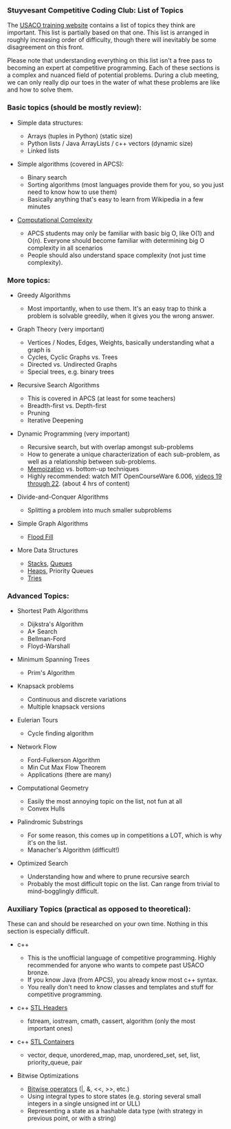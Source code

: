 ### Stuyvesant Competitive Coding Club: List of Topics

The [USACO training website](https://train.usaco.org/usacogate) contains a list of topics they think are important. This list is partially based on that one. This list is arranged in roughly increasing order of difficulty, though there will inevitably be some disagreement on this front.

Please note that understanding everything on this list isn't a free pass to becoming an expert at competitive programming. Each of these sections is a complex and nuanced field of potential problems. During a club meeting, we can only really dip our toes in the water of what these problems are like and how to solve them.

### Basic topics (should be mostly review):

- Simple data structures:
	- Arrays (tuples in Python) (static size)
	- Python lists / Java ArrayLists / c++ vectors (dynamic size)
	- Linked lists

- Simple algorithms (covered in APCS):
	- Binary search
	- Sorting algorithms (most languages provide them for you, so you just need to know how to use them)
	- Basically anything that's easy to learn from Wikipedia in a few minutes

- [Computational Complexity](https://en.wikipedia.org/wiki/Time_complexity)
	- APCS students may only be familiar with basic big O, like O(1) and O(n). Everyone should become familiar with determining big O complexity in all scenarios
	- People should also understand space complexity (not just time complexity).

### More topics:

- Greedy Algorithms
	- Most importantly, when to use them. It's an easy trap to think a problem is solvable greedily, when it gives you the wrong answer.

- Graph Theory (very important)
	- Vertices / Nodes, Edges, Weights, basically understanding what a graph is
	- Cycles, Cyclic Graphs vs. Trees
	- Directed vs. Undirected Graphs
	- Special trees, e.g. binary trees

- Recursive Search Algorithms
	- This is covered in APCS (at least for some teachers)
	- Breadth-first vs. Depth-first
	- Pruning
	- Iterative Deepening

- Dynamic Programming (very important)
	- Recursive search, but with overlap amongst sub-problems
	- How to generate a unique characterization of each sub-problem, as well as a relationship between sub-problems.
	- [Memoization](https://en.wikipedia.org/wiki/Memoization) vs. bottom-up techniques
	- Highly recommended: watch MIT OpenCourseWare 6.006, [videos 19 through 22](https://www.youtube.com/watch?v=OQ5jsbhAv_M&list=PLUl4u3cNGP61Oq3tWYp6V_F-5jb5L2iHb&index=19). (about 4 hrs of content)

- Divide-and-Conquer Algorithms
	- Splitting a problem into much smaller subproblems

- Simple Graph Algorithms
	- [Flood Fill](https://en.wikipedia.org/wiki/Flood_fill)

- More Data Structures
	- [Stacks](https://en.wikipedia.org/wiki/Stack_(abstract_data_type)), [Queues](https://en.wikipedia.org/wiki/Queue_(abstract_data_type))
	- [Heaps](https://en.wikipedia.org/wiki/Heap_(data_structure)), Priority Queues
	- [Tries](https://en.wikipedia.org/wiki/Trie)

### Advanced Topics:

- Shortest Path Algorithms
	- Dijkstra's Algorithm
	- A* Search
	- Bellman-Ford
	- Floyd-Warshall

- Minimum Spanning Trees
	- Prim's Algorithm

- Knapsack problems
	- Continuous and discrete variations
	- Multiple knapsack versions

- Eulerian Tours
	- Cycle finding algorithm

- Network Flow
	- Ford-Fulkerson Algorithm
	- Min Cut Max Flow Theorem
	- Applications (there are many)

- Computational Geometry
	- Easily the most annoying topic on the list, not fun at all
	- Convex Hulls

- Palindromic Substrings
	- For some reason, this comes up in competitions a LOT, which is why it's on the list.
	- Manacher's Algorithm (difficult!)

- Optimized Search
	- Understanding how and where to prune recursive search
	- Probably the most difficult topic on the list. Can range from trivial to mind-bogglingly difficult.

### Auxiliary Topics (practical as opposed to theoretical):

These can and should be researched on your own time. Nothing in this section is especially difficult.

- c++
	- This is the unofficial language of competitive programming. Highly recommended for anyone who wants to compete past USACO bronze.
	- If you know Java (from APCS), you already know most c++ syntax.
	- You really don't need to know classes and templates and stuff for competitive programming.

- c++ [STL Headers](https://en.cppreference.com/w/cpp/header)
	- fstream, iostream, cmath, cassert, algorithm (only the most important ones)

- c++ [STL Containers](http://www.cplusplus.com/reference/stl/)
	- vector, deque, unordered_map, map, unordered_set, set, list, priority_queue, pair

- Bitwise Optimizations
	- [Bitwise operators](https://en.cppreference.com/w/cpp/language/operator_arithmetic) (|, &, <<, >>, etc.)
	- Using integral types to store states (e.g. storing several small integers in a single unsigned int or ULL)
	- Representing a state as a hashable data type (with strategy in previous point, or with a string)